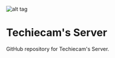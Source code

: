 ![alt tag](http://i.imgur.com/SIlr2.jpg)

# Techiecam's Server

GitHub repository for Techiecam's Server.
